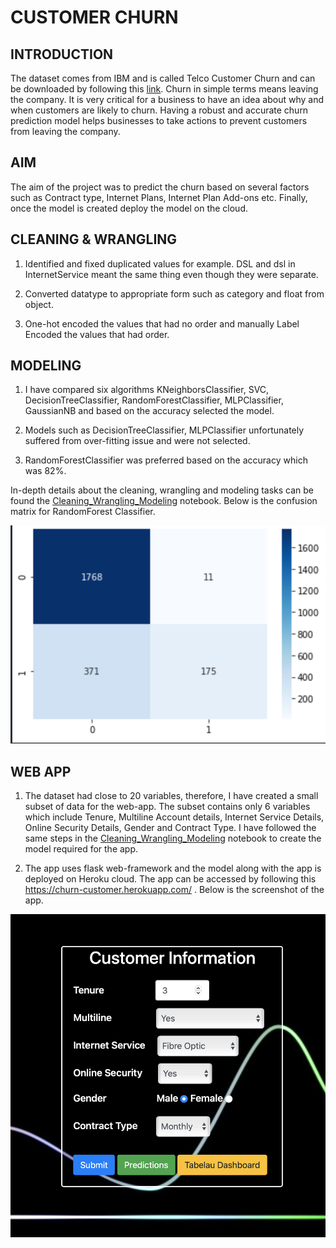 # CUSTOMER CHURN

## INTRODUCTION

The dataset comes from IBM and is called Telco Customer Churn and can be downloaded by following this [link](https://community.ibm.com/community/user/businessanalytics/blogs/steven-macko/2019/07/11/telco-customer-churn-1113). Churn in simple terms means leaving the company. It is very critical for a business to have an idea about why and when customers are likely to churn. Having a robust and accurate churn prediction model helps businesses to take actions to prevent customers from leaving the company.

## AIM

The aim of the project was to predict the churn based on several factors such as Contract type, Internet Plans, Internet Plan Add-ons etc. Finally, once the model is created deploy the model on the cloud.

## CLEANING & WRANGLING

1. Identified and fixed duplicated values for example. DSL and dsl in InternetService meant the same thing even though they were separate.

2. Converted datatype to appropriate form such as category and float from object.

3. One-hot encoded the values that had no order and manually Label Encoded the values that had order.

## MODELING

1. I have compared six algorithms  KNeighborsClassifier, SVC, DecisionTreeClassifier, RandomForestClassifier, MLPClassifier, GaussianNB and based on the accuracy selected the model. 

2. Models such as DecisionTreeClassifier, MLPClassifier unfortunately suffered from over-fitting issue and were not selected.

3. RandomForestClassifier was preferred based on the accuracy which was 82%. 


In-depth details about the cleaning, wrangling and modeling tasks can be found the [Cleaning_Wrangling_Modeling](Cleaning_Wrangling_Modeling.ipynb) notebook. Below is the confusion matrix for RandomForest Classifier.

![CF Matrix](assets/cfmatrix.png)

## WEB APP

1. The dataset had close to 20 variables, therefore, I have created a small subset of data for the web-app. The subset contains only 6 variables which include Tenure, Multiline Account details, Internet Service Details, Online Security Details, Gender and Contract Type. I have followed the same steps in the [Cleaning_Wrangling_Modeling](Cleaning_Wrangling_Modeling.ipynb) notebook to create the model required for the app.

2. The app uses flask web-framework and the model along with the app is deployed on Heroku cloud. The app can be accessed by following this https://churn-customer.herokuapp.com/ . Below is the screenshot of the app.

![Web App](assets/app.png)




